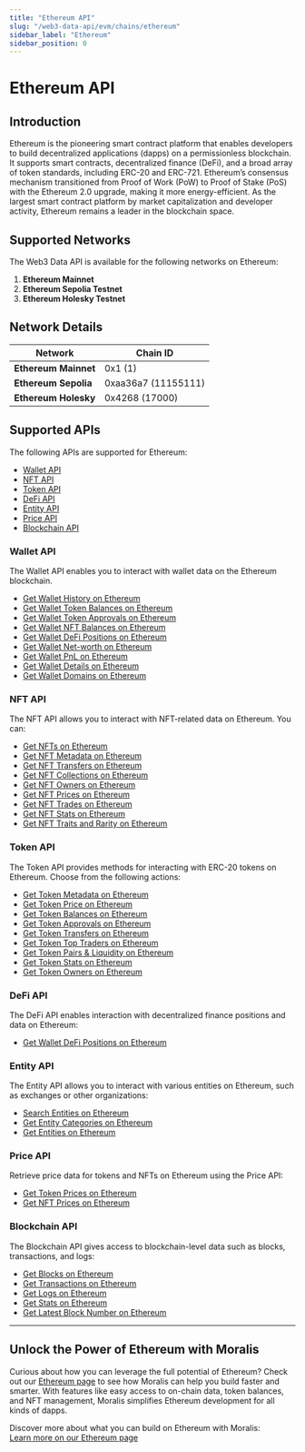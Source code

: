 ```yaml
---
title: "Ethereum API"
slug: "/web3-data-api/evm/chains/ethereum"
sidebar_label: "Ethereum"
sidebar_position: 0
---
```


# Ethereum API

## Introduction

Ethereum is the pioneering smart contract platform that enables developers to build decentralized applications (dapps) on a permissionless blockchain. It supports smart contracts, decentralized finance (DeFi), and a broad array of token standards, including ERC-20 and ERC-721. Ethereum’s consensus mechanism transitioned from Proof of Work (PoW) to Proof of Stake (PoS) with the Ethereum 2.0 upgrade, making it more energy-efficient. As the largest smart contract platform by market capitalization and developer activity, Ethereum remains a leader in the blockchain space.

## Supported Networks

The Web3 Data API is available for the following networks on Ethereum:

1. **Ethereum Mainnet**
2. **Ethereum Sepolia Testnet**
3. **Ethereum Holesky Testnet**

## Network Details

| Network | Chain ID |
| ---- | ---- |
| **Ethereum Mainnet** | 0x1 (1)             |
| **Ethereum Sepolia** | 0xaa36a7 (11155111) |
| **Ethereum Holesky** | 0x4268 (17000)      |

## Supported APIs

The following APIs are supported for Ethereum:

<ul>
  <li><a href="/web3-data-api/evm/reference#wallet-api">Wallet API</a></li>
  <li><a href="/web3-data-api/evm/reference#nft-api">NFT API</a></li>
  <li><a href="/web3-data-api/evm/reference#token-api">Token API</a></li>
  <li><a href="/web3-data-api/evm/reference#defi-api">DeFi API</a></li>
  <li><a href="/web3-data-api/evm/reference#entity-api">Entity API</a></li>
  <li><a href="/web3-data-api/evm/reference#price-api">Price API</a></li>
  <li><a href="/web3-data-api/evm/reference#blockchain-api">Blockchain API</a></li>
</ul>

### Wallet API

The Wallet API enables you to interact with wallet data on the Ethereum blockchain.

<ul>
  <li><a href="/web3-data-api/evm/reference#get-wallet-history">Get Wallet History on Ethereum</a></li>
  <li><a href="/web3-data-api/evm/reference#get-wallet-token-balances">Get Wallet Token Balances on Ethereum</a></li>
  <li><a href="/web3-data-api/evm/reference#get-wallet-token-approvals">Get Wallet Token Approvals on Ethereum</a></li>
  <li><a href="/web3-data-api/evm/reference#get-wallet-nfts">Get Wallet NFT Balances on Ethereum</a></li>
  <li><a href="/web3-data-api/evm/reference#get-wallet-defi-positions">Get Wallet DeFi Positions on Ethereum</a></li>
  <li><a href="/web3-data-api/evm/reference#get-wallet-net-worth">Get Wallet Net-worth on Ethereum</a></li>
  <li><a href="/web3-data-api/evm/reference#get-wallet-pnl">Get Wallet PnL on Ethereum</a></li>
  <li><a href="/web3-data-api/evm/reference#get-wallet-details">Get Wallet Details on Ethereum</a></li>
  <li><a href="/web3-data-api/evm/reference#get-wallet-domains">Get Wallet Domains on Ethereum</a></li>
</ul>

### NFT API

The NFT API allows you to interact with NFT-related data on Ethereum. You can:

<ul>
  <li><a href="/web3-data-api/evm/reference#get-nfts">Get NFTs on Ethereum</a></li>
  <li><a href="/web3-data-api/evm/reference#get-nft-metadata">Get NFT Metadata on Ethereum</a></li>
  <li><a href="/web3-data-api/evm/reference#get-nft-transfers">Get NFT Transfers on Ethereum</a></li>
  <li><a href="/web3-data-api/evm/reference#get-nft-collections">Get NFT Collections on Ethereum</a></li>
  <li><a href="/web3-data-api/evm/reference#get-nft-owners">Get NFT Owners on Ethereum</a></li>
  <li><a href="/web3-data-api/evm/reference#get-nft-prices">Get NFT Prices on Ethereum</a></li>
  <li><a href="/web3-data-api/evm/reference#get-nft-trades">Get NFT Trades on Ethereum</a></li>
  <li><a href="/web3-data-api/evm/reference#get-nft-stats">Get NFT Stats on Ethereum</a></li>
  <li><a href="/web3-data-api/evm/reference#get-nft-traits-and-rarity">Get NFT Traits and Rarity on Ethereum</a></li>
</ul>

### Token API

The Token API provides methods for interacting with ERC-20 tokens on Ethereum. Choose from the following actions:

<ul>
  <li><a href="/web3-data-api/evm/reference#get-token-metadata">Get Token Metadata on Ethereum</a></li>
  <li><a href="/web3-data-api/evm/reference#get-token-price">Get Token Price on Ethereum</a></li>
  <li><a href="/web3-data-api/evm/reference#get-token-balances">Get Token Balances on Ethereum</a></li>
  <li><a href="/web3-data-api/evm/reference#get-token-approvals">Get Token Approvals on Ethereum</a></li>
  <li><a href="/web3-data-api/evm/reference#get-token-transfers">Get Token Transfers on Ethereum</a></li>
  <li><a href="/web3-data-api/evm/reference#get-token-top-traders">Get Token Top Traders on Ethereum</a></li>
  <li><a href="/web3-data-api/evm/reference#get-token-pairs--liquidity">Get Token Pairs & Liquidity on Ethereum</a></li>
  <li><a href="/web3-data-api/evm/reference#get-token-stats">Get Token Stats on Ethereum</a></li>
  <li><a href="/web3-data-api/evm/reference#get-token-owners">Get Token Owners on Ethereum</a></li>
</ul>

### DeFi API

The DeFi API enables interaction with decentralized finance positions and data on Ethereum:

<ul>
  <li><a href="/web3-data-api/evm/reference#get-wallet-defi-positions">Get Wallet DeFi Positions on Ethereum</a></li>
</ul>

### Entity API

The Entity API allows you to interact with various entities on Ethereum, such as exchanges or other organizations:

<ul>
  <li><a href="/web3-data-api/evm/reference#search-entities">Search Entities on Ethereum</a></li>
  <li><a href="/web3-data-api/evm/reference#get-entity-categories">Get Entity Categories on Ethereum</a></li>
  <li><a href="/web3-data-api/evm/reference#get-entities">Get Entities on Ethereum</a></li>
</ul>

### Price API

Retrieve price data for tokens and NFTs on Ethereum using the Price API:

<ul>
  <li><a href="/web3-data-api/evm/reference#get-token-prices">Get Token Prices on Ethereum</a></li>
  <li><a href="/web3-data-api/evm/reference#get-nft-prices">Get NFT Prices on Ethereum</a></li>
</ul>

### Blockchain API

The Blockchain API gives access to blockchain-level data such as blocks, transactions, and logs:

<ul>
  <li><a href="/web3-data-api/evm/reference#get-blocks">Get Blocks on Ethereum</a></li>
  <li><a href="/web3-data-api/evm/reference#get-transactions">Get Transactions on Ethereum</a></li>
  <li><a href="/web3-data-api/evm/reference#get-logs">Get Logs on Ethereum</a></li>
  <li><a href="/web3-data-api/evm/reference#get-stats">Get Stats on Ethereum</a></li>
  <li><a href="/web3-data-api/evm/reference#get-latest-block-number">Get Latest Block Number on Ethereum</a></li>
</ul>

---

## Unlock the Power of Ethereum with Moralis

Curious about how you can leverage the full potential of Ethereum? Check out our [Ethereum page](https://developers.moralis.com/chains/ethereum/) to see how Moralis can help you build faster and smarter. With features like easy access to on-chain data, token balances, and NFT management, Moralis simplifies Ethereum development for all kinds of dapps.

Discover more about what you can build on Ethereum with Moralis:  
[Learn more on our Ethereum page](https://developers.moralis.com/chains/ethereum/)
